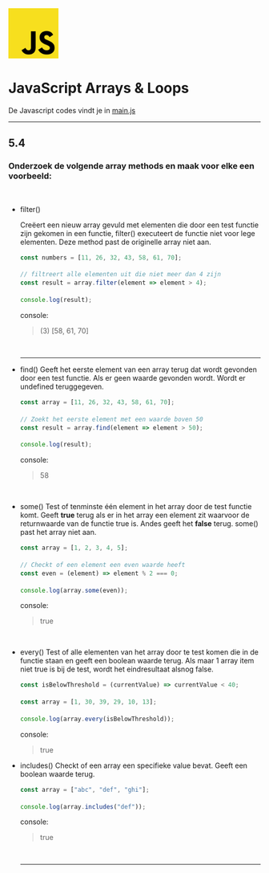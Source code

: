 <img src="../../images/javascript_logo.png" alt="Sass logo" height="100" >

<br>

# JavaScript Arrays & Loops
De Javascript codes vindt je in [main.js](./main.js)
<hr>

## 5.4

### Onderzoek de volgende array methods en maak voor elke een voorbeeld:
<br>

- filter()

     Creëert een nieuw array gevuld met elementen die door een test functie zijn gekomen in een functie, filter() executeert de functie niet voor lege elementen. Deze method past de originelle array niet aan.

    ```js
    const numbers = [11, 26, 32, 43, 58, 61, 70];

    // filtreert alle elementen uit die niet meer dan 4 zijn
    const result = array.filter(element => element > 4);

    console.log(result);
    ```
    console:
    > (3) [58, 61, 70]

    <br><hr>

- find()
     Geeft het eerste element van een array terug dat wordt gevonden door een test functie. Als er geen waarde gevonden wordt. Wordt er undefined teruggegeven.

    ```js
    const array = [11, 26, 32, 43, 58, 61, 70];

    // Zoekt het eerste element met een waarde boven 50
    const result = array.find(element => element > 50);
    
    console.log(result);
    ```
    console:
    > 58

    <br>

- some()
    Test of tenminste één element in het array door de test functie komt. Geeft **true** terug als er in het array een element zit waarvoor de returnwaarde van de functie true is. Andes geeft het **false** terug. some() past het array niet aan.

    ```js
    const array = [1, 2, 3, 4, 5];

    // Checkt of een element een even waarde heeft
    const even = (element) => element % 2 === 0;

    console.log(array.some(even));
    ```
    console:
    > true

    <br>

- every()
    Test of alle elementen van het array door te test komen die in de functie staan en geeft een boolean waarde terug. Als maar 1 array item niet true is bij de test, wordt het eindresultaat alsnog false.

    ```js
    const isBelowThreshold = (currentValue) => currentValue < 40;

    const array = [1, 30, 39, 29, 10, 13];

    console.log(array.every(isBelowThreshold));
    ```
    console:
    > true

- includes()
    Checkt of een array een specifieke value bevat. Geeft een boolean waarde terug.
    ```js
    const array = ["abc", "def", "ghi"];

    console.log(array.includes("def"));
    ```
    console:
    > true

    <br><hr>